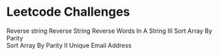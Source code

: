 # Leetcode Challenges

Reverse string
Reverse String
Reverse Words In A String III
Sort Array By Parity	
Sort Array By Parity II	
Unique Email Address

